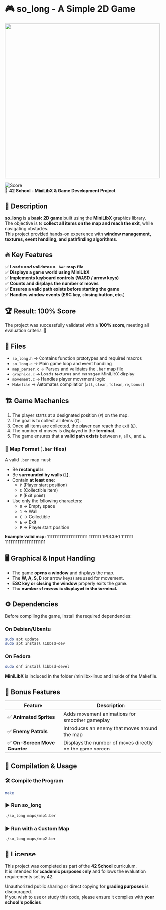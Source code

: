 # 🎮 so_long - A Simple 2D Game

<img src="https://github.com/user-attachments/assets/64aaadef-8c66-4766-9790-32f8032226f8" width="500">

![Score](https://img.shields.io/badge/Score-100%25-brightgreen)  
📌 **42 School - MiniLibX & Game Development Project**  

## 📝 Description
**so_long** is a **basic 2D game** built using the **MiniLibX** graphics library.  
The objective is to **collect all items on the map and reach the exit**, while navigating obstacles.  
This project provided hands-on experience with **window management, textures, event handling, and pathfinding algorithms**.

## 🔥 Key Features
✅ **Loads and validates a `.ber` map file**  
✅ **Displays a game world using MiniLibX**  
✅ **Implements keyboard controls (WASD / arrow keys)**  
✅ **Counts and displays the number of moves**  
✅ **Ensures a valid path exists before starting the game**  
✅ **Handles window events (ESC key, closing button, etc.)**  

## 🏆 Result: **100% Score**
The project was successfully validated with a **100% score**, meeting all evaluation criteria. 🎉

## 📁 Files
- `so_long.h` → Contains function prototypes and required macros  
- `so_long.c` → Main game loop and event handling  
- `map_parser.c` → Parses and validates the `.ber` map file  
- `graphics.c` → Loads textures and manages MiniLibX display  
- `movement.c` → Handles player movement logic  
- `Makefile` → Automates compilation (`all`, `clean`, `fclean`, `re`, `bonus`)  

## 🏗️ **Game Mechanics**
1. The player starts at a designated position (`P`) on the map.
2. The goal is to collect all items (`C`).
3. Once all items are collected, the player can reach the exit (`E`).
4. The number of moves is displayed in the **terminal**.
5. The game ensures that a **valid path exists** between `P`, all `C`, and `E`.

### 🔹 **Map Format (`.ber` files)**
A valid `.ber` map must:
- Be **rectangular**.
- Be **surrounded by walls (`1`)**.
- Contain **at least one**:
  - `P` (Player start position)
  - `C` (Collectible item)
  - `E` (Exit point)
- Use only the following characters:
  - `0` → Empty space
  - `1` → Wall
  - `C` → Collectible
  - `E` → Exit
  - `P` → Player start position

**Example valid map:**
11111111111111111111111
1111111 1P0C0E1 1111111
11111111111111111111111


## 🖥️ **Graphical & Input Handling**
- The game **opens a window** and displays the map.
- The **W, A, S, D** (or arrow keys) are used for movement.
- **ESC key or closing the window** properly exits the game.
- The **number of moves is displayed in the terminal**.

## ⚙️ **Dependencies**
Before compiling the game, install the required dependencies:

### **On Debian/Ubuntu**
```sh
sudo apt update  
sudo apt install libbsd-dev  
```

### **On Fedora**
```sh
sudo dnf install libbsd-devel  
```

**MiniLibX** is included in the folder /minilibx-linux and inside of the Makefile.

## 🎯 **Bonus Features**
| Feature | Description |
|---------|-------------|
| ✅ **Animated Sprites** | Adds movement animations for smoother gameplay |
| ✅ **Enemy Patrols** | Introduces an enemy that moves around the map |
| ✅ **On-Screen Move Counter** | Displays the number of moves directly on the game screen |

## 🚀 Compilation & Usage
### 🛠 **Compile the Program**
```sh
make
``` 

### ▶️ **Run so_long**
```sh
./so_long maps/map1.ber  
```

### ▶️ **Run with a Custom Map**
```sh
./so_long maps/map2.ber  
```

## 📜 License
This project was completed as part of the **42 School** curriculum.  
It is intended for **academic purposes only** and follows the evaluation requirements set by 42.  

Unauthorized public sharing or direct copying for **grading purposes** is discouraged.  
If you wish to use or study this code, please ensure it complies with **your school's policies**.  


